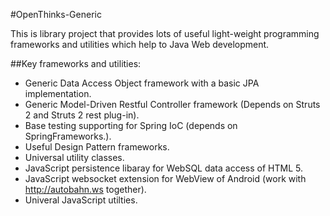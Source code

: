 #OpenThinks-Generic

This is library project that provides lots of useful light-weight programming frameworks and utilities which help
to Java Web development.

##Key frameworks and utilities:

* Generic Data Access Object framework with a basic JPA implementation.
* Generic Model-Driven Restful Controller framework (Depends on Struts 2 and Struts 2 rest plug-in).
* Base testing supporting for Spring IoC (depends on SpringFrameworks.).
* Useful Design Pattern frameworks.
* Universal utility classes.
* JavaScript persistence libaray for WebSQL data access of HTML 5.
* JavaScript websocket extension for WebView of Android (work with http://autobahn.ws together).
* Univeral JavaScript utilties.
